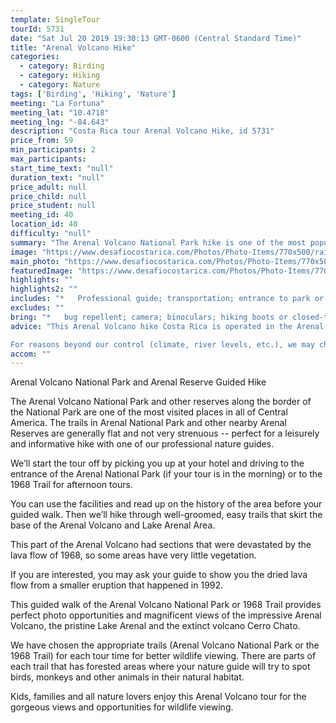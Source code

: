 ```yaml
---
template: SingleTour
tourId: 5731
date: "Sat Jul 20 2019 19:30:13 GMT-0600 (Central Standard Time)"
title: "Arenal Volcano Hike"
categories: 
  - category: Birding
  - category: Hiking
  - category: Nature
tags: ['Birding', 'Hiking', 'Nature']
meeting: "La Fortuna"
meeting_lat: "10.4718"
meeting_lng: "-84.643"
description: "Costa Rica tour Arenal Volcano Hike, id 5731"
price_from: 59
min_participants: 2
max_participants: 
start_time_text: "null"
duration_text: "null"
price_adult: null
price_child: null
price_student: null
meeting_id: 40
location_id: 40
difficulty: "null"
summary: "The Arenal Volcano National Park hike is one of the most popular tours in La Fortuna! Get as close as possible to the volcano while hiking through well-maintained paths that weave through the lush Costa Rican rainforest. Your nature guide will point out exotic plants and wildlife and explain the history of this fascinating volcano and area of Costa Rica. This is a must see for nature lovers and bird watchers!"
image: "https://www.desafiocostarica.com/Photos/Photo-Items/770x500/rainforest-natural-history-walk-at-the-arenal-volcano-3.jpg"
main_photo: "https://www.desafiocostarica.com/Photos/Photo-Items/770x500/rainforest-natural-history-walk-at-the-arenal-volcano-3.jpg"
featuredImage: "https://www.desafiocostarica.com/Photos/Photo-Items/770x500/rainforest-natural-history-walk-at-the-arenal-volcano-3.jpg"
highlights: ""
highlights2: ""
includes: "*   Professional guide; transportation; entrance to park or reserve"
excludes: ""
bring: "*   bug repellent; camera; binoculars; hiking boots or closed-toe shoes; rain gear"
advice: "This Arenal Volcano hike Costa Rica is operated in the Arenal Volcano National Park in the morning tour and the 1968 Trail for the afternoon for better wildlife viewing.We are a company that prides itself in sound ecological and sustainable tourism practices. We adhere to Costa Rica National Park guidelines to stay on authorized paths and do not permit the extraction of plants or the feeding of wild animals.

For reasons beyond our control (climate, river levels, etc.), we may change to a more-suitable tour with an equal or similar adventure-appeal or offer other tour options so you don't miss out on a fun day in Costa Rica. We reserve the right to cancel a trip due to unfavorable conditions & will only run a tour according to our policies. Full refund is given if (on rare occasion) no tour is run. This adventure involves some inherent risk and physical exertion, so you must be in good physical conditions."
accom: ""
---
```

Arenal Volcano National Park and Arenal Reserve Guided Hike

The Arenal Volcano National Park and other reserves along the border of the National Park are one of the most visited places in all of Central America. The trails in Arenal National Park and other nearby Arenal Reserves are generally flat and not very strenuous -- perfect for a leisurely and informative hike with one of our professional nature guides.

We’ll start the tour off by picking you up at your hotel and driving to the entrance of the Arenal National Park (if your tour is in the morning) or to the 1968 Trail for afternoon tours.

You can use the facilities and read up on the history of the area before your guided walk. Then we’ll hike through well-groomed, easy trails that skirt the base of the Arenal Volcano and Lake Arenal Area.

This part of the Arenal Volcano had sections that were devastated by the lava flow of 1968, so some areas have very little vegetation.

If you are interested, you may ask your guide to show you the dried lava flow from a smaller eruption that happened in 1992.

This guided walk of the Arenal Volcano National Park or 1968 Trail provides perfect photo opportunities and magnificent views of the impressive Arenal Volcano, the pristine Lake Arenal and the extinct volcano Cerro Chato.

We have chosen the appropriate trails (Arenal Volcano National Park or the 1968 Trail) for each tour time for better wildlife viewing. There are parts of each trail that has forested areas where your nature guide will try to spot birds, monkeys and other animals in their natural habitat.

Kids, families and all nature lovers enjoy this Arenal Volcano tour for the gorgeous views and opportunities for wildlife viewing.